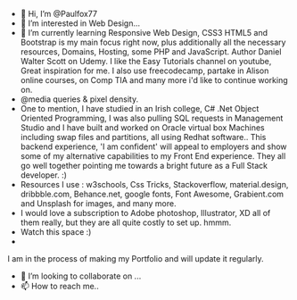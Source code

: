 - 👋 Hi, I’m @Paulfox77
- 👀 I’m interested in Web Design...
- 🌱 I’m currently learning Responsive Web Design, CSS3 HTML5 and Bootstrap is my main focus right now, plus additionally all the necessary resources, Domains, Hosting, some PHP and JavaScript.  Author Daniel Walter Scott on Udemy. I like the Easy Tutorials channel on youtube, Great inspiration for me. I also use freecodecamp, partake in Alison online courses, on Comp TIA and many more i'd like to continue working on. 
-  @media queries & pixel density.
-  One to mention, I have studied in an Irish college, C# .Net Object Oriented Programming, I was also pulling SQL requests in Management Studio and I have built and worked on Oracle virtual box Machines including swap files and partitions, all using Redhat software..  This backend experience, 'I am confident' will appeal to employers and show some of my alternative capabilities to my Front End experience. They all go well together pointing me towards a bright future as a Full Stack developer. :)
-  Resources I use : w3schools, Css Tricks, Stackoverflow, material.design, dribbble.com, Behance.net, google fonts, Font Awesome, Grabient.com and Unsplash for images, and many more.
-  I would love a subscription to Adobe photoshop, Illustrator, XD all of them really, but they are all quite costly to set up. hmmm. 
-  Watch this space :)
-   

I am in the process of making my Portfolio and will update it regularly. 
- 💞️ I’m looking to collaborate on ...
- 📫 How to reach me..

<!---
Paulfox77/Paulfox77 is a ✨ special ✨ repository because its `README.md` (this file) appears on your GitHub profile.
You can click the Preview link to take a look at your changes.
--->
